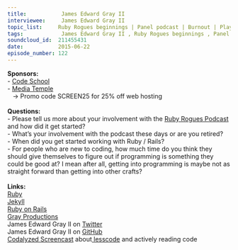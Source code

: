 ```yaml
--- 
title:           James Edward Gray II 
interviewee:     James Edward Gray II 
topic_list:     Ruby Rogues beginnings | Panel podcast | Burnout | Playing w/ Ruby | Early Rails | Small Ruby community | Demand explosion | 10K hours | Ruby proficiency | Teaching kids | Feedback cycle | Jekyll 
tags:            James Edward Gray II , Ruby Rogues beginnings , Panel podcast , Burnout , Playing with Ruby , Early Rails , Small Ruby community , Demand explosion , 10K hours , Ruby proficiency , Teaching kids , Feedback cycle , Jekyll 
soundcloud_id:  211455431
date:           2015-06-22
episode_number: 122
---
```


<p class="show_notes_display"><b>Sponsors:<br></b>- <a rel="nofollow" target="_blank" href="https://www.codeschool.com/">Code School</a><b><br></b>- <a rel="nofollow" target="_blank" href="http://mediatemple.net/?utm_source=BetweenScreens&amp;utm_medium=podcast&amp;utm_campaign=SCREEN25">Media Temple</a><b><br></b>   -&gt; Promo code SCREEN25 for 25% off web hosting<br><b><br>Questions:</b><br>- Please tell us more about your involvement with the <a rel="nofollow" target="_blank" href="http://devchat.tv/ruby-rogues/">Ruby Rogues Podcast</a> and how did it get started?<br>- What’s your involvement with the podcast these days or are you retired?<br>- When did you get started working with Ruby / Rails?<br>- For people who are new to coding, how much time do you think they should give themselves to figure out if programming is something they could be good at? I mean after all, getting into programming is maybe not as straight forward than getting into other crafts?<br><br><b>Links:<br></b><a rel="nofollow" target="_blank" href="https://www.ruby-lang.org/en/">Ruby</a><b><br></b><a rel="nofollow" target="_blank" href="http://jekyllrb.com/">Jekyll</a><br><a rel="nofollow" target="_blank" href="http://rubyonrails.org/">Ruby on Rails</a><br><a rel="nofollow" target="_blank" href="http://graysoftinc.com/">Gray Productions</a><br>James Edward Gray II on <a rel="nofollow" target="_blank" href="https://twitter.com/JEG2">Twitter</a><br>James Edward Gray II on <a rel="nofollow" target="_blank" href="https://github.com/JEG2">GitHub</a><br><a rel="nofollow" target="_blank" href="https://codalyzed.com/videos/lesscode">Codalyzed Screencast</a> about<a rel="nofollow" target="_blank" href="https://twitter.com/search?q=%23lesscode&amp;src=typd"> lesscode</a> and actively reading code<br></p>
